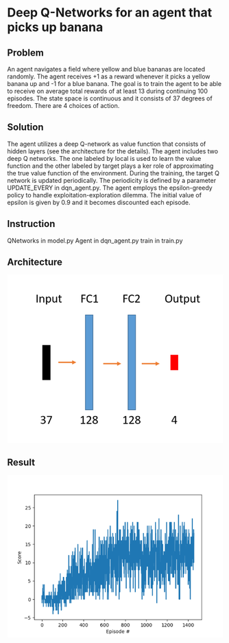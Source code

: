 # Deep Q-Networks for an agent that picks up banana

## Problem
An agent navigates a field where yellow and blue bananas are located randomly. The agent receives +1 as a reward whenever it picks a yellow banana up and -1 for a blue banana. The goal is to train the agent to be able to receive on average total rewards of at least 13 during continuing 100 episodes. The state space is continuous and it consists of 37 degrees of freedom. There are 4 choices of action. 

## Solution
The agent utilizes a deep Q-network as value function that consists of hidden layers (see the architecture for the details). The agent includes two deep Q networks. The one labeled by local is used to learn the value function and the other labeled by target plays a ker role of approximating the true value function of the environment. During the training, the target Q network is updated periodically. The periodicity is defined by a parameter UPDATE_EVERY in dqn_agent.py. The agent employs the epsilon-greedy policy to handle exploitation-exploration dilemma. The initial value of epsilon is given by 0.9 and it becomes discounted each episode.

## Instruction
QNetworks in model.py
Agent in dqn_agent.py
train in train.py




## Architecture
![figure of architecture](https://github.com/hurxx018/DQN_Pick_Bananas/blob/master/images/architecture_for_agent.png)


## Result
![figure of score](https://github.com/hurxx018/DQN_Pick_Bananas/blob/master/images/score.png)
